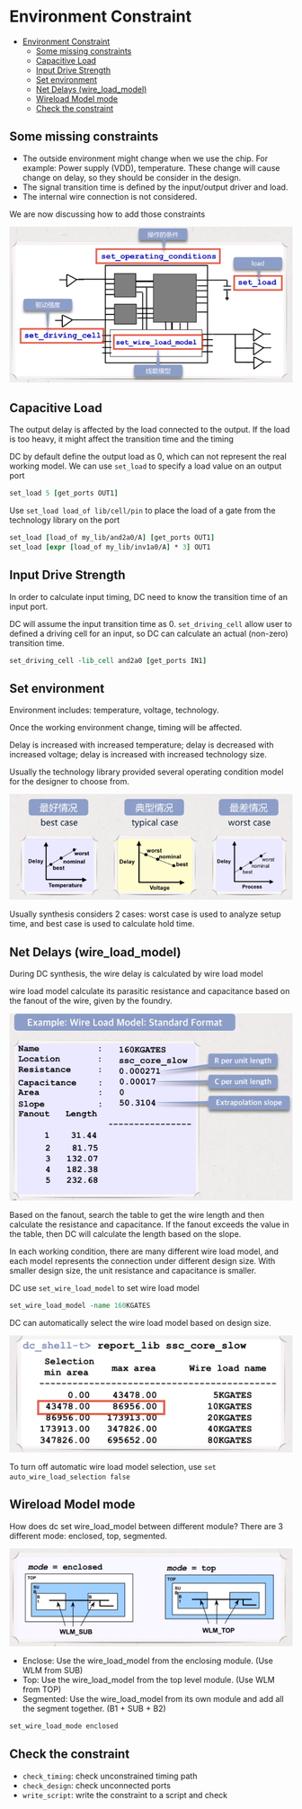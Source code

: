 # Environment Constraint

- [Environment Constraint](#environment-constraint)
  - [Some missing constraints](#some-missing-constraints)
  - [Capacitive Load](#capacitive-load)
  - [Input Drive Strength](#input-drive-strength)
  - [Set environment](#set-environment)
  - [Net Delays (wire_load_model)](#net-delays-wire_load_model)
  - [Wireload Model mode](#wireload-model-mode)
  - [Check the constraint](#check-the-constraint)

## Some missing constraints

- The outside environment might change when we use the chip. For example: Power supply (VDD), temperature. These change will cause change on delay, so they should be consider in the design.
- The signal transition time is defined by the input/output driver and load.
- The internal wire connection is not considered.

We are now discussing how to add those constraints

![env_constraint](assets/pic/env_constraint/env_constraint.png)

## Capacitive Load

The output delay is affected by the load connected to the output. If the load is too heavy, it might affect the transition time and the timing

DC by default define the output load as 0, which can not represent the real working model. We can use `set_load` to specify a load value on an output port

```tcl
set_load 5 [get_ports OUT1]
```

Use `set_load load_of lib/cell/pin` to place the load of a gate from the technology library on the port

```tcl
set_load [load_of my_lib/and2a0/A] [get_ports OUT1]
set_load [expr [load_of my_lib/inv1a0/A] * 3] OUT1
```

## Input Drive Strength

In order to calculate input timing, DC need to know the transition time of an input port.

DC will assume the input transition time as 0. `set_driving_cell` allow user to defined a driving cell for an input, so DC can calculate an actual (non-zero) transition time.

```tcl
set_driving_cell -lib_cell and2a0 [get_ports IN1]
```

## Set environment

Environment includes: temperature, voltage, technology.

Once the working environment change, timing will be affected.

Delay is increased with increased temperature; delay is decreased with increased voltage; delay is increased with increased technology size.

Usually the technology library provided several operating condition model for the designer to choose from.

![working_condition](assets/pic/env_constraint/working_condition.png)

Usually synthesis considers 2 cases: worst case is used to analyze setup time, and best case is used to calculate hold time.

## Net Delays (wire_load_model)

During DC synthesis, the wire delay is calculated by wire load model

wire load model calculate its parasitic resistance and capacitance based on the fanout of the wire, given by the foundry.

![wire_load_model](assets/pic/env_constraint/wire_load_model.png)

Based on the fanout, search the table to get the wire length and then calculate the resistance and capacitance. If the fanout exceeds the value in the table, then DC will calculate the length based on the slope.

In each working condition, there are many different wire load model, and each model represents the connection under different design size. With smaller design size, the unit resistance and capacitance is smaller.

DC use `set_wire_load_model` to set wire load model

```tcl
set_wire_load_model -name 160KGATES
```

DC can automatically select the wire load model based on design size.

![auto_wlm](assets/pic/env_constraint/auto_wlm.png)

To turn off automatic wire load model selection, use `set auto_wire_load_selection false`

## Wireload Model mode

How does dc set wire_load_model between different module? There are 3 different mode: enclosed, top, segmented.

![wlm_mode](assets/pic/env_constraint/wlm_mode.png)

- Enclose: Use the wire_load_model from the enclosing module. (Use WLM from SUB)
- Top: Use the wire_load_model from the top level module. (Use WLM from TOP)
- Segmented: Use the wire_load_model from its own module and add all the segment together. (B1 + SUB + B2)

```tcl
set_wire_load_mode enclosed
```

## Check the constraint

- `check_timing`: check unconstrained timing path
- `check_design`: check unconnected ports
- `write_script`: write the constraint to a script and check